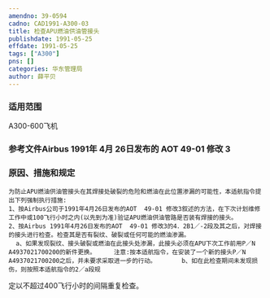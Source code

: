 ```yaml
---
amendno: 39-0594  
cadno: CAD1991-A300-03  
title: 检查APU燃油供油管接头  
publishdate: 1991-05-25  
effdate: 1991-05-25  
tags: ["A300"]  
pns: []  
categories: 华东管理局  
author: 薛平贝  
---
```

  
### 适用范围  
A300-600飞机  
  
<!--more-->  
### 参考文件Airbus 1991年 4月 26日发布的 AOT 49-01 修改 3  
  
### 原因、措施和规定  
    为防止APU燃油供油管接头在其焊接处破裂的危险和燃油在此位置渗漏的可能性，本适航指令提出下列强制执行措施:  
    1、按Airbus公司于1991年4月26日发布的AOT  49-01 修改3叙述的方法，在下次计划维修工作中或100飞行小时之内(以先到为准)验证APU燃油供油管路是否装有焊接的接头。  
    2、按Airbus 1991年4月26日发布的AOT  49-01 修改3的4．2B1／-2段及其之后，对焊接的接头进行检查。检查其是否有裂纹、破裂或任何可能的燃油渗漏。  
      a、如果发现裂纹、接头破裂或燃油在此接头处渗漏，此接头必须在APU下次工作前用P／N A4937021700200的新件更换。     注意:按本适航指令，在安装了一个新的接头P／N A4937021700200之后，并未要求采取进一步的行动。       b、如在此检查期间未发现损伤，则按照本适航指令的2／a段规  
  
定以不超过400飞行小时的间隔重复检查。  
